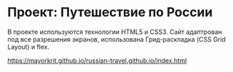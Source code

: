 # Проект: Путешествие по России

В проекте используются технологии HTML5 и CSS3. Сайт адаптрован под все разрешения экранов, использована Грид-раскладка (CSS Grid Layout) и flex.


https://mayorkrit.github.io/russian-travel.github.io/index.html

